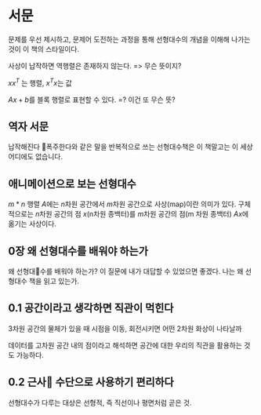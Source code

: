 # 서문

문제를 우선 제시하고, 문제어 도전하는 과정을 통해 선형대수의 개념을 이해해 나가는 것이 이 책의 스타일이다.

사상이 납작하면 역행렬은 존재하지 않는다. => 무슨 뜻이지?

$xx^T$ 는 행렬, $x^Tx$는 값

$Ax + b$를 블록 행렬로 표현할 수 있다. =? 이건 또 무슨 뜻?

## 역자 서문

납작해진다 폭주한다와 같은 말을 반복적으로 쓰는 선형대수책은 이 책말고는 이 세상 어디에도 없습니다.

## 애니메이션으로 보는 선형대수

$m * n$ 행렬 $A$에는 $n$차원 공간에서 $m$차원 공간으로 사상(map)이란 의미가 있다.
구체적으로는 $n$차원 공간의 점 $x$(n차원 종백터)를 $m$차원 공간의 점(m 차원 종백터) $Ax$에 옮기는 사상이다.

## 0장 왜 선형대수를 배워야 하는가

왜 선형대수를 배워야 하는가?
이 질문에 내가 대답할 수 있었으면 좋겠다. 나는 왜 선형대수 책을 읽고 있는가.

## 0.1 공간이라고 생각하면 직관이 먹힌다

3차원 공간의 물체가 있을 때 시점을 이동, 회전시키면 어떤 2차원 화상이 나타날까

데이터를 고차원 공간 내의 점이라고 해석하면 공간에 대한 우리의 직관을 활용하는 것도 가능하다.

## 0.2 근사 수단으로 사용하기 편리하다

선형대수가 다루는 대상은 선형적, 즉 직선이나 평면처럼 곧은 것.
